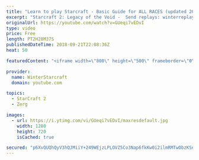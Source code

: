 ```yaml
---
title: "Learn to play Starcraft - Basic Guide for ALL RACES (updated 2017) #2"
excerpt: "Starcraft 2: Legacy of the Void -  Send replays: winterreplays@gmail.com ( -- Watch live at https://www.twitch.tv/wintergaming"
originalUrl: https://youtube.com/watch?v=GUeqi7vEDvI
type: video
price: Free
length: PT2H28M37S
publishedDateTime: 2018-09-21T22:08:36Z
heat: 50

featuredContent: "<iframe width=\"800\" height=\"500\" frameborder=\"0\" src=\"https://www.youtube.com/embed/GUeqi7vEDvI\" allow=\"accelerometer; autoplay; encrypted-media; gyroscope; picture-in-picture\" allowfullscreen></iframe>"

provider:
  name: WinterStarcraft
  domain: youtube.com

topics:
  - StarCraft 2
  - Zerg

images:
  - url: https://i.ytimg.com/vi/GUeqi7vEDvI/maxresdefault.jpg
    width: 1280
    height: 720
    isCached: true

secured: "p6XvQUQhQyV3hQJMiiY+249WEjzLPLOVZ5Co3Nap6fkKw0i2ilmRMTwObzKSeVXdR/VpogK4T4+RI6G4cKRURyC6EzYqQGYc/l39knvppMJ0duklk856zZKy7Dd3NqY/z+elXqCUB7FkAcaeaSqw7Dbz7ZrNZ6jqmF9IqbqxX2PMYqq3J97THe5D/0r84d32jIfE1y0HH54/OaYXwJ5s97mV+Kb87lycU7cPSZWGsgEJw2qmicubiR35bg7dOKNeyRTTDgOrQ+ER6i4Y8pNqV96CECE5ww+uqRaoP/YUfdAmFjqN4aPA184Fbjx35+LtxqP5ZWkDtponRk/QRHlrpjusxMwx1rjYYNanPJd4oz+CSlgBhHxiyFdOGUq6HtRKBlzT+iIFc4HB/51hNT6BWfWPnTQr5MFOd3crR80JrTY=;OoTKyaPqmyIN9lAaWK8GPQ=="
---
```


